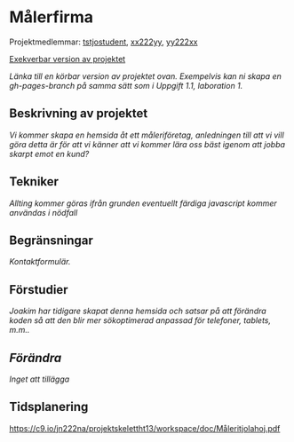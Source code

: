 
# Målerfirma
Projektmedlemmar: 
[tstjostudent](https://github.com/jn222na), [xx222yy](https://github.com/as223jx), [yy222xx](https://github.com/mh223c)

[Exekverbar version av projektet](http://tstjostudent.github.io/Projektet)

*Länka till en körbar version av projektet ovan. Exempelvis kan ni skapa en gh-pages-branch på samma sätt som i Uppgift 1.1, laboration 1.*

## Beskrivning av projektet
*Vi kommer skapa en hemsida åt ett måleriföretag, anledningen till att vi vill göra detta är för att vi känner att vi kommer lära oss bäst igenom att jobba skarpt emot en kund?*

## Tekniker
*Allting kommer göras ifrån grunden eventuellt färdiga javascript kommer användas i nödfall*

## Begränsningar
*Kontaktformulär.*

## Förstudier
*Joakim har tidigare skapat denna hemsida och satsar på att förändra koden så att den blir mer sökoptimerad anpassad för telefoner, tablets, m.m..*

## *Förändra*
*Inget att tillägga*

## Tidsplanering
https://c9.io/jn222na/projektskelettht13/workspace/doc/Måleritjolahoj.pdf

